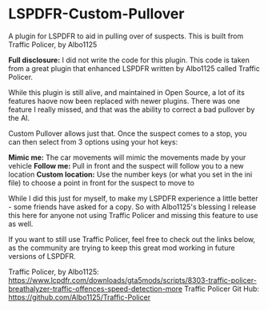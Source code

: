 # LSPDFR-Custom-Pullover
A plugin for LSPDFR to aid in pulling over of suspects. This is built from Traffic Policer, by Albo1125

<b>Full disclosure:</b> I did not write the code for this plugin. This code is taken from a great plugin that enhanced LSPDFR written by Albo1125 called Traffic Policer.

While this plugin is still alive, and maintained in Open Source, a lot of its features haove now been replaced with newer plugins. There was one feature I really missed, and that was the ability to correct a bad pullover by the AI. 

Custom Pullover allows just that. Once the suspect comes to a stop, you can then select from 3 options using your hot keys: 

<b>Mimic me:</b> The car movements will mimic the movements made by your vehicle
<b>Follow me:</b> Pull in front and the suspect will follow you to a new location 
<b>Custom location:</b> Use the number keys (or what you set in the ini file) to choose a point in front for the suspect to move to

While I did this just for myself, to make my LSPDFR experience a little better - some friends have asked for a copy. So with Albo1125's blessing I release this here for anyone not using Traffic Policer and missing this feature to use as well. 

If you want to still use Traffic Policer, feel free to check out the links below, as the community are trying to keep this great mod working in future versions of LSPDFR. 

Traffic Policer, by Albo1125: https://www.lcpdfr.com/downloads/gta5mods/scripts/8303-traffic-policer-breathalyzer-traffic-offences-speed-detection-more
Traffic Policer Git Hub: https://github.com/Albo1125/Traffic-Policer
